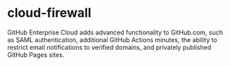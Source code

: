 # cloud-firewall
GitHub Enterprise Cloud adds advanced functionality to GitHub.com, such as SAML authentication, additional GitHub Actions minutes, the ability to restrict email notifications to verified domains, and privately published GitHub Pages sites.
